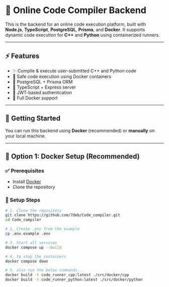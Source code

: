 # 🧠 Online Code Compiler Backend

This is the backend for an online code execution platform, built with **Node.js**, **TypeScript**, **PostgreSQL**, **Prisma**, and **Docker**. It supports dynamic code execution for **C++** and **Python** using containerized runners.

---

## ⚡ Features

- ✨ Compile & execute user-submitted C++ and Python code
- 🧪 Safe code execution using Docker containers
- 🐘 PostgreSQL + Prisma ORM
- 🚀 TypeScript + Express server
- 🔐 JWT-based authentication
- 🐳 Full Docker support

---

## 🚀 Getting Started

You can run this backend using **Docker** (recommended) or **manually** on your local machine.

---

## 🐳 Option 1: Docker Setup (Recommended)

### ✅ Prerequisites

- Install [Docker](https://www.docker.com/products/docker-desktop)
- Clone the repository

### 🔧 Setup Steps

```bash
# 1. Clone the repository
git clone https://github.com/7deb/Code_compiler.git
cd Code_compiler

# 2. Create .env from the example
cp .env.example .env

# 3. Start all services
docker compose up --build

# 4. to stop the containers
docker compose down

# 5. also run the below commands 
docker build -t code_runner_cpp:latest ./src/docker/cpp
docker build -t code_runner_python:latest ./src/docker/python
